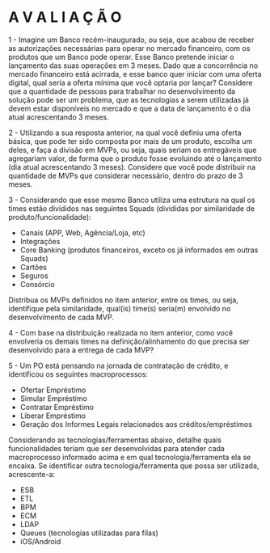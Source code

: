 # A V A L I A Ç Ã O

1 - Imagine um Banco recém-inaugurado, ou seja, que acabou de receber as autorizações necessárias para operar no mercado financeiro, com os produtos que um Banco pode operar. Esse Banco pretende iniciar o lançamento das suas operações em 3 meses. Dado que a concorrência no mercado financeiro está acirrada, e esse banco quer iniciar com uma oferta digital, qual seria a oferta mínima que você optaria por lançar? Considere que a quantidade de pessoas para trabalhar no desenvolvimento da solução pode ser um problema, que as tecnologias a serem utilizadas já devem estar disponíveis no mercado e que a data de lançamento é o dia atual acrescentando 3 meses.
  
2 - Utilizando a sua resposta anterior, na qual você definiu uma oferta básica, que pode ter sido composta por mais de um produto, escolha um deles, e faça a divisão em MVPs, ou seja, quais seriam os entregáveis que agregariam valor, de forma que o produto fosse evoluindo até o lançamento (dia atual acrescentando 3 meses). Considere que você pode distribuir na quantidade de MVPs que considerar necessário, dentro do prazo de 3 meses.

3 - Considerando que esse mesmo Banco utiliza uma estrutura na qual os times estão divididos nas seguintes Squads (divididas por similaridade de produto/funcionalidade):
- Canais (APP, Web, Agência/Loja, etc)
- Integrações
- Core Banking (produtos financeiros, exceto os já informados em outras Squads)
- Cartões
- Seguros
- Consórcio

Distribua os MVPs definidos no item anterior, entre os times, ou seja, identifique pela similaridade, qual(is) time(s) seria(m) envolvido no desenvolvimento de cada MVP.

4 - Com base na distribuição realizada no item anterior, como você envolveria os demais times na definição/alinhamento do que precisa ser desenvolvido para a entrega de cada MVP?

5 - Um PO está pensando na jornada de contratação de crédito, e identificou
os seguintes macroprocessos:
- Ofertar Empréstimo
- Simular Empréstimo
- Contratar Empréstimo
- Liberar Empréstimo
- Geração dos Informes Legais relacionados aos créditos/empréstimos

Considerando as tecnologias/ferramentas abaixo, detalhe quais funcionalidades teriam que ser desenvolvidas para atender cada macroprocesso informado acima e em qual tecnologia/ferramenta ela se encaixa. Se identificar outra tecnologia/ferramenta que possa ser utilizada, acrescente-a:
- ESB
- ETL
- BPM
- ECM
- LDAP
- Queues (tecnologias utilizadas para filas)
- iOS/Android
